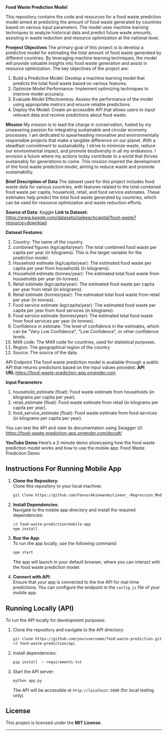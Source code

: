 **Food Waste Prediction Model**

This repository contains the code and resources for a food waste prediction model aimed at predicting the amount of food waste generated by countries based on various input parameters. The model uses machine learning techniques to analyze historical data and predict future waste amounts, assisting in waste reduction and resource optimization at the national level.

**Proeject Objectives**
The primary goal of this project is to develop a predictive model for estimating the total amount of food waste generated by different countries. By leveraging machine learning techniques, the model will provide valuable insights into food waste generation and assist in resource optimization. The key objectives of the project are:

1. Build a Predictive Model: Develop a machine learning model that predicts the total food waste based on various features.
2. Optimize Model Performance: Implement optimizing techniques to improve model accuracy.
3. Evaluate Model Effectiveness: Assess the performance of the model using appropriate metrics and ensure reliable predictions.
4. Deploy the Model: Create an accessible API that allows users to input relevant data and receive predictions about food waste. 

**Mission**
My mission is to lead the charge in conservation, fueled by my unwavering passion for integrating sustainable and circular economy processes. I am dedicated to spearheading innovative and environmentally responsible projects that make a tangible difference on our planet. With a steadfast commitment to sustainability, I strive to minimize waste, reduce our environmental impact, and promote biodiversity in all my endeavors. I envision a future where my actions today contribute to a world that thrives sustainably for generations to come. This mission inspired the development of the food waste prediction model, aiming to reduce waste and promote sustainability.

**Brief Description of Data**
The dataset used for this project includes food waste data for various countries, with features related to the total combined food waste per capita, household, retail, and food service estimates. These estimates help predict the total food waste generated by countries, which can be used for resource optimization and waste reduction efforts.

**Source of Data:** Kaggle 
**Link to Dataset:** https://www.kaggle.com/datasets/joebeachcapital/food-waste?resource=download

**Dataset Features:**
1. Country: The name of the country.
2. combined figures (kg/capita/year): The total combined food waste per capita per year (in kilograms). This is the target variable for the prediction model.
3. Household estimate (kg/capita/year): The estimated food waste per capita per year from households (in kilograms).
4. Household estimate (tonnes/year): The estimated total food waste from households per year (in tonnes).
5. Retail estimate (kg/capita/year): The estimated food waste per capita per year from retail (in kilograms).
6. Retail estimate (tonnes/year): The estimated total food waste from retail per year (in tonnes).
7. Food service estimate (kg/capita/year): The estimated food waste per capita per year from food services (in kilograms).
8. Food service estimate (tonnes/year): The estimated total food waste from food services per year (in tonnes).
9. Confidence in estimate: The level of confidence in the estimates, which can be "Very Low Confidence", "Low Confidence", or other confidence levels.
10. M49 code: The M49 code for countries, used for statistical purposes.
11. Region: The geographical region of the country
12. Source: The source of the data.

API Endpoint
The food waste prediction model is available through a public API that returns predictions based on the input values provided.
**API URL**:https://food-waste-prediction-app.onrender.com

**Input Parameters**
1. household_estimate (float): Food waste estimate from households (in kilograms per capita per year).
2. retail_estimate (float): Food waste estimate from retail (in kilograms per capita per year).
3. food_service_estimate (float): Food waste estimate from food services (in kilograms per capita per year).

You can test the API and view its documentation using Swagger UI:
https://food-waste-prediction-app.onrender.com/docs#/

**YouTube Demo**
Here’s a 2-minute demo showcasing how the food waste prediction model works and how to use the mobile app:
Food Waste Prediction Demo


## Instructions For Running Mobile App

1. **Clone the Repository**:  
   Clone this repository to your local machine:
   ```bash
   git clone https://github.com/FavourAkinwande/Linear_-Regression_Model.git
   ```

2. **Install Dependencies**:  
   Navigate to the mobile app directory and install the required dependencies:
   ```bash
   cd food-waste-prediction/mobile-app
   npm install
   ```

3. **Run the App**:  
   To run the app locally, use the following command:
   ```bash
   npm start
   ```
   The app will launch in your default browser, where you can interact with the food waste prediction model.

4. **Connect with API**:  
   Ensure that your app is connected to the live API for real-time predictions. You can configure the endpoint in the `config.js` file of your mobile app.

## Running Locally (API)

To run the API locally for development purposes:

1. Clone the repository and navigate to the API directory:
   ```bash
   git clone https://github.com/yourusername/food-waste-prediction.git
   cd food-waste-prediction/api
   ```

2. Install dependencies:
   ```bash
   pip install -r requirements.txt
   ```

3. Start the API server:
   ```bash
   python app.py
   ```

   The API will be accessible at `http://localhost:5000` (for local testing only).

## License

This project is licensed under the **MIT License**.

---







